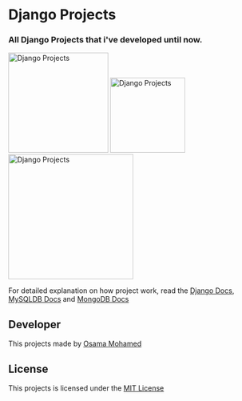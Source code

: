 # Django Projects
### All Django Projects that i've developed until now.

[<img src="https://www.djangoproject.com/s/img/logos/django-logo-negative.png" width="200" title="Django Projects" >](https://github.com/OSAMAMOHAMED1234/django_projects)
[<img src="https://www.mysql.com/common/logos/logo-mysql-170x115.png" width="150" title="Django Projects" >](https://github.com/OSAMAMOHAMED1234/django_projects)
[<img src="https://webassets.mongodb.com/_com_assets/cms/mongodb-logo-rgb-j6w271g1xn.jpg" width="250" title="Django Projects" >](https://github.com/OSAMAMOHAMED1234/django_projects)

For detailed explanation on how project work, read the [Django Docs](https://docs.djangoproject.com/en/1.11/), [MySQLDB Docs](https://dev.mysql.com/doc/) and [MongoDB Docs](https://docs.mongodb.com/)

## Developer
This projects made by [Osama Mohamed](https://www.facebook.com/osama.mohamed.ms)

## License
This projects is licensed under the [MIT License](https://opensource.org/licenses/MIT)